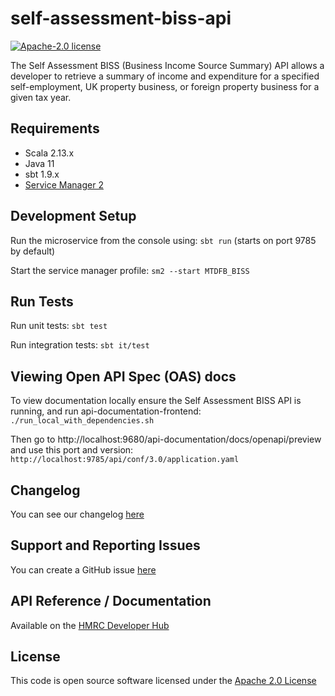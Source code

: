 self-assessment-biss-api
========================

[![Apache-2.0 license](http://img.shields.io/badge/license-Apache-blue.svg)](http://www.apache.org/licenses/LICENSE-2.0.html)

The Self Assessment BISS (Business Income Source Summary) API allows a developer to retrieve a summary of income and
expenditure for a specified self-employment, UK property business, or foreign property business for a given tax year.

## Requirements

- Scala 2.13.x
- Java 11
- sbt 1.9.x
- [Service Manager 2](https://github.com/hmrc/sm2)

## Development Setup

Run the microservice from the console using: `sbt run` (starts on port 9785 by default)

Start the service manager profile: `sm2 --start MTDFB_BISS`

## Run Tests

Run unit tests: `sbt test`

Run integration tests: `sbt it/test`

## Viewing Open API Spec (OAS) docs

To view documentation locally ensure the Self Assessment BISS API is running, and run api-documentation-frontend:
`./run_local_with_dependencies.sh`

Then go to http://localhost:9680/api-documentation/docs/openapi/preview and use this port and version:
`http://localhost:9785/api/conf/3.0/application.yaml`

## Changelog

You can see our changelog [here](https://github.com/hmrc/income-tax-mtd-changelog)

## Support and Reporting Issues

You can create a GitHub issue [here](https://github.com/hmrc/income-tax-mtd-changelog/issues)

## API Reference / Documentation

Available on
the [HMRC Developer Hub](https://developer.service.hmrc.gov.uk/api-documentation/docs/api/service/self-assessment-biss-api)

## License

This code is open source software licensed under
the [Apache 2.0 License]("http://www.apache.org/licenses/LICENSE-2.0.html")
